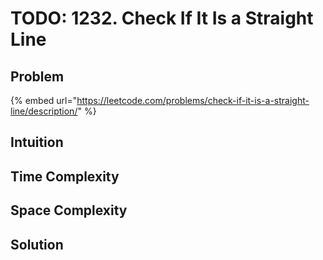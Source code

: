 # TODO: 1232. Check If It Is a Straight Line

## Problem

{% embed url="https://leetcode.com/problems/check-if-it-is-a-straight-line/description/" %}

## Intuition



## Time Complexity



## Space Complexity



## Solution
